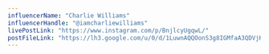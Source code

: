 ```yaml
---
influencerName: "Charlie Williams"
influencerHandle: "@iamcharliewilliams"
livePostLink: "https://www.instagram.com/p/BnjlcyUgqwL/"
postFileLink: "https://lh3.google.com/u/0/d/1LuwnAQQOonS3g8IGMfaA3QDVjKy05Dv1"
---
```

